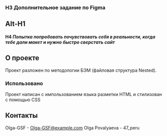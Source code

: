 ### H3 **Дополнительное задание по Figma**
Alt-H1
--------------------------
#### H4 *Попытка попробовать почувствовать себя в реальности, когда тебе дали макет и нужно быстро сверстать сайт*

## О проекте
Проект разложен по методологии БЭМ (файловая структура Nested).

### Использовано
Проект написан с импользованием языка разметки HTML и стилизован с помощью CSS

## Контакты

Olga-GSF - Olga-GSF@example.com
Olga Povalyaeva - 47_peru